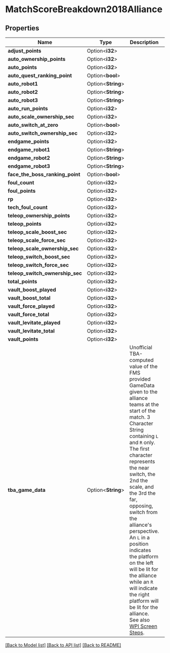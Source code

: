 # MatchScoreBreakdown2018Alliance

## Properties

Name | Type | Description | Notes
------------ | ------------- | ------------- | -------------
**adjust_points** | Option<**i32**> |  | [optional]
**auto_ownership_points** | Option<**i32**> |  | [optional]
**auto_points** | Option<**i32**> |  | [optional]
**auto_quest_ranking_point** | Option<**bool**> |  | [optional]
**auto_robot1** | Option<**String**> |  | [optional]
**auto_robot2** | Option<**String**> |  | [optional]
**auto_robot3** | Option<**String**> |  | [optional]
**auto_run_points** | Option<**i32**> |  | [optional]
**auto_scale_ownership_sec** | Option<**i32**> |  | [optional]
**auto_switch_at_zero** | Option<**bool**> |  | [optional]
**auto_switch_ownership_sec** | Option<**i32**> |  | [optional]
**endgame_points** | Option<**i32**> |  | [optional]
**endgame_robot1** | Option<**String**> |  | [optional]
**endgame_robot2** | Option<**String**> |  | [optional]
**endgame_robot3** | Option<**String**> |  | [optional]
**face_the_boss_ranking_point** | Option<**bool**> |  | [optional]
**foul_count** | Option<**i32**> |  | [optional]
**foul_points** | Option<**i32**> |  | [optional]
**rp** | Option<**i32**> |  | [optional]
**tech_foul_count** | Option<**i32**> |  | [optional]
**teleop_ownership_points** | Option<**i32**> |  | [optional]
**teleop_points** | Option<**i32**> |  | [optional]
**teleop_scale_boost_sec** | Option<**i32**> |  | [optional]
**teleop_scale_force_sec** | Option<**i32**> |  | [optional]
**teleop_scale_ownership_sec** | Option<**i32**> |  | [optional]
**teleop_switch_boost_sec** | Option<**i32**> |  | [optional]
**teleop_switch_force_sec** | Option<**i32**> |  | [optional]
**teleop_switch_ownership_sec** | Option<**i32**> |  | [optional]
**total_points** | Option<**i32**> |  | [optional]
**vault_boost_played** | Option<**i32**> |  | [optional]
**vault_boost_total** | Option<**i32**> |  | [optional]
**vault_force_played** | Option<**i32**> |  | [optional]
**vault_force_total** | Option<**i32**> |  | [optional]
**vault_levitate_played** | Option<**i32**> |  | [optional]
**vault_levitate_total** | Option<**i32**> |  | [optional]
**vault_points** | Option<**i32**> |  | [optional]
**tba_game_data** | Option<**String**> | Unofficial TBA-computed value of the FMS provided GameData given to the alliance teams at the start of the match. 3 Character String containing `L` and `R` only. The first character represents the near switch, the 2nd the scale, and the 3rd the far, opposing, switch from the alliance's perspective. An `L` in a position indicates the platform on the left will be lit for the alliance while an `R` will indicate the right platform will be lit for the alliance. See also [WPI Screen Steps](https://wpilib.screenstepslive.com/s/currentCS/m/getting_started/l/826278-2018-game-data-details). | [optional]

[[Back to Model list]](../README.md#documentation-for-models) [[Back to API list]](../README.md#documentation-for-api-endpoints) [[Back to README]](../README.md)


